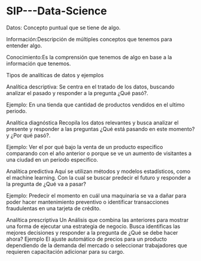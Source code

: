 # SIP---Data-Science

Datos: Concepto puntual que se tiene de algo.

Información:Descripción de múltiples conceptos que tenemos para entender algo.

Conocimiento:Es la comprensión que tenemos de algo en base a la información que tenemos.


Tipos de analíticas de datos y ejemplos

Analítica descriptiva: Se centra en el tratado de los datos, buscando analizar el pasado y responder a la pregunta
¿Qué pasó?.

Ejemplo: En una tienda que cantidad de productos vendidos en el ultimo periodo.

Analítica diagnóstica
Recopila los datos relevantes y busca analizar el presente y responder a las preguntas 
¿Qué está pasando en este momento? y ¿Por qué pasó?.

Ejemplo: Ver el por qué bajo la venta de un producto especifico comparando con el año anterior o porque se ve un aumento de visitantes a una ciudad en un periodo especifico.

Analítica predictiva
Aquí se utilizan métodos y modelos estadísticos, como el machine learning. Con la cual se buscar predecir el futuro y responder a la pregunta de ¿Qué va a pasar?

Ejemplo: Predecir el momento en cuál una maquinaria se va a dañar para poder hacer mantenimiento preventivo
o identificar transacciones fraudulentas en una tarjeta de crédito.

Analítica prescriptiva
Un Análisis que combina las anteriores para mostrar una forma de ejecutar una estrategia de negocio. Busca identificas las mejores decisiones y responder a la pregunta de ¿Qué se debe hacer ahora? 
Ejemplo
El ajuste automático de precios para un producto dependiendo de la demanda del mercado o seleccionar trabajadores que requieren capacitación adicionar para su cargo.

